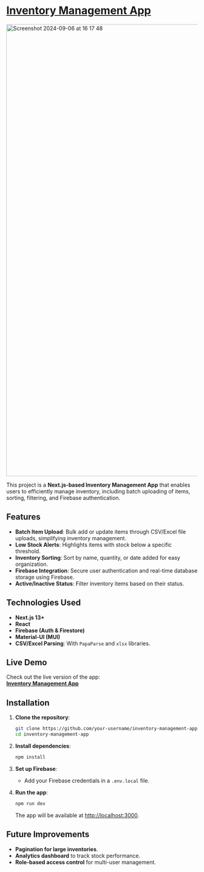 
# [**Inventory Management App**](https://inventory-management-six-drab.vercel.app)

<img width="1186" alt="Screenshot 2024-09-06 at 16 17 48" src="https://github.com/user-attachments/assets/d7ecdd2b-0113-46a0-ad43-ccc9da037197">

This project is a **Next.js-based Inventory Management App** that enables users to efficiently manage inventory, including batch uploading of items, sorting, filtering, and Firebase authentication.

## Features

- **Batch Item Upload**: Bulk add or update items through CSV/Excel file uploads, simplifying inventory management.
- **Low Stock Alerts**: Highlights items with stock below a specific threshold.
- **Inventory Sorting**: Sort by name, quantity, or date added for easy organization.
- **Firebase Integration**: Secure user authentication and real-time database storage using Firebase.
- **Active/Inactive Status**: Filter inventory items based on their status.

## Technologies Used

- **Next.js 13+**
- **React**
- **Firebase (Auth & Firestore)**
- **Material-UI (MUI)**
- **CSV/Excel Parsing**: With `PapaParse` and `xlsx` libraries.

## Live Demo

Check out the live version of the app:  
[**Inventory Management App**](https://inventory-management-six-drab.vercel.app)

## Installation

1. **Clone the repository**:
   ```bash
   git clone https://github.com/your-username/inventory-management-app.git
   cd inventory-management-app
   ```

2. **Install dependencies**:
   ```bash
   npm install
   ```

3. **Set up Firebase**:
   - Add your Firebase credentials in a `.env.local` file.

4. **Run the app**:
   ```bash
   npm run dev
   ```

   The app will be available at [http://localhost:3000](http://localhost:3000).

## Future Improvements

- **Pagination for large inventories**.
- **Analytics dashboard** to track stock performance.
- **Role-based access control** for multi-user management.
